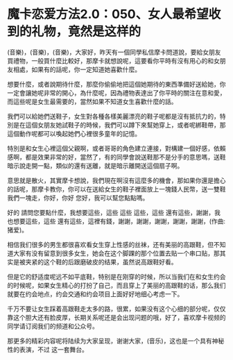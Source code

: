 # 魔卡恋爱方法2.0：050、女人最希望收到的礼物，竟然是这样的

(音樂)，(音樂)，(音樂)，大家好，昨天有一個同學私信摩卡問道說，要給女朋友買禮物，一般買什麼比較好，那摩卡就想說呢，這要看你平時有沒有用心的和女朋友相處，如果有的話呢，你一定知道她喜歡什麼。

想要什麼，或者說期待什麼，那麼你偷偷地把這個她期待的東西準備好送給她，你一定會讓她呢非常的開心，為什麼呢，因為禮物表達出了你平時的關注在意和愛，而這些呢是女生最需要的，當然如果不知道女生喜歡什麼的話。

我們可以給她們送鞋子，女生對各種各樣美麗漂亮的鞋子呢都是沒有抵抗力的，特別是在這個女朋友她試鞋子的時候，我們可以蹲下來幫她穿上，或者呢綁鞋帶，那這個動作呢都可以喚起她們心裡很多童年的記憶。

特別是和女生心裡這個父親啊，或者哥哥的角色建立連接，對構建一個好感，依賴感啊，都是效果非常的好，當然了，有的同學會說送鞋那不是分手的意思嗎，送鞋暗示說走開一點，類似的還有送離，就是暗示離開送這個扇子啊。

意思就是散火，其實摩卡想說，我們現在啊沒有這麼多的機會，那如果你還是擔心的話呢，那摩卡教你，你可以在送給女生的鞋子裡面放上一塊錢人民幣，送一雙鞋我們一塊走，你好，你好 您好，我可以幫您點點嗎。

好的 請問您要點什麼，我想要這些，這些 這些 這些，這些 還有這些，謝謝，我也想要這些，這些 還有這些，這裡有錢，謝謝，謝謝，謝謝，謝謝，謝謝，(作曲:猪爱)。

相信我们很多的男生都很喜欢看女生穿上性感的丝袜，还有美丽的高跟鞋，但不知道大家有没有留意到很多女生，她会在这个脚踝的那个位置去贴一个串口贴，那其实是被夹紧的这个鞋的后跟磨破皮的结果，虽然说高跟鞋好看。

但是它的舒适度呢远不如平底鞋，特别是在刚穿的时候，所以当我们在和女生约会的时候呢，如果女生精心的打扮了自己，而且穿上了美丽的高跟鞋的话，那么我们就要在约会地点，约会交通和约会项目上面好好地细心考虑一下。

千万不要让女生踩着高跟鞋走太多的路，很累，如果没有这个心细的部分呢，仅仅靠这个胆大还有脸皮厚，长期关系呢还是会出现问题的哦，好了，喜欢摩卡视频的同学请订阅我们的频道和公众号。

那更多的精彩内容呢将陆续为大家呈现，谢谢大家，(音乐)，这也是一个具有神秘性的表演，不过 这一套舞台。

